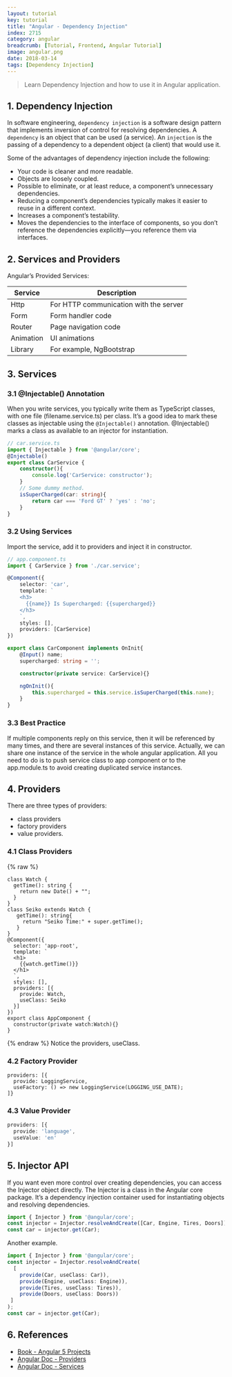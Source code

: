 ```yaml
---
layout: tutorial
key: tutorial
title: "Angular - Dependency Injection"
index: 2715
category: angular
breadcrumb: [Tutorial, Frontend, Angular Tutorial]
image: angular.png
date: 2018-03-14
tags: [Dependency Injection]
---
```


> Learn Dependency Injection and how to use it in Angular application.

## 1. Dependency Injection
In software engineering, `dependency injection` is a software design pattern that implements inversion of control for resolving dependencies. A `dependency` is an object that can be used (a service). An `injection` is the passing of a dependency to a dependent object (a client) that would use it.

Some of the advantages of dependency injection include the following:
* Your code is cleaner and more readable.
* Objects are loosely coupled.
* Possible to eliminate, or at least reduce, a component’s unnecessary dependencies.
* Reducing a component’s dependencies typically makes it easier to reuse in a different context.
* Increases a component’s testability.
* Moves the dependencies to the interface of components, so you don’t reference the dependencies explicitly—you reference them via interfaces.

## 2. Services and Providers
Angular’s Provided Services:

Service   | Description
----------|----------------------------------------
Http      | For HTTP communication with the server
Form      | Form handler code
Router    | Page navigation code
Animation | UI animations
Library   | For example, NgBootstrap

## 3. Services
### 3.1 @Injectable() Annotation
When you write services, you typically write them as TypeScript classes, with one file (filename.service.ts) per class. It’s a good idea to mark these classes as injectable using the `@Injectable()` annotation. @Injectable() marks a class as available to an injector for instantiation.

```typescript
// car.service.ts
import { Injectable } from '@angular/core';
@Injectable()
export class CarService {
    constructor(){
        console.log('CarService: constructor');
    }
    // Some dummy method.
    isSuperCharged(car: string){
        return car === 'Ford GT' ? 'yes' : 'no';
    }
}
```
### 3.2 Using Services
Import the service, add it to providers and inject it in constructor.
```typescript
// app.component.ts
import { CarService } from './car.service';

@Component({
    selector: 'car',
    template: `
    <h3>
      {{name}} Is Supercharged: {{supercharged}}
    </h3>
    `,
    styles: [],
    providers: [CarService]
})

export class CarComponent implements OnInit{
    @Input() name;
    supercharged: string = '';

    constructor(private service: CarService){}

    ngOnInit(){
        this.supercharged = this.service.isSuperCharged(this.name);
    }
}
```
### 3.3 Best Practice
If multiple components reply on this service, then it will be referenced by many times, and there are several instances of this service. Actually, we can share one instance of the service in the whole angular application. All you need to do is to push service class to app component or to the app.module.ts to avoid creating duplicated service instances.

## 4. Providers
There are three types of providers:
* class providers
* factory providers
* value providers.

### 4.1 Class Providers
{% raw %}
```raw
class Watch {
  getTime(): string {
    return new Date() + "";
  }
}
class Seiko extends Watch {
   getTime(): string{
     return "Seiko Time:" + super.getTime();
   }
}
@Component({
  selector: 'app-root',
  template: `
  <h1>
    {{watch.getTime()}}
  </h1>
  `,
  styles: [],
  providers: [{
    provide: Watch,
    useClass: Seiko
  }]
})
export class AppComponent {
  constructor(private watch:Watch){}
}
```
{% endraw %}
Notice the providers, useClass.
### 4.2 Factory Provider
```raw
providers: [{
  provide: LoggingService,
  useFactory: () => new LoggingService(LOGGING_USE_DATE);
]}
```

### 4.3 Value Provider
```typescript
providers: [{
  provide: 'language',
  useValue: 'en'
}]
```

## 5. Injector API
If you want even more control over creating dependencies, you can access the Injector object directly. The Injector is a class in the Angular core package. It’s a dependency injection container used for instantiating objects and resolving dependencies.
```typescript
import { Injector } from '@angular/core';
const injector = Injector.resolveAndCreate([Car, Engine, Tires, Doors]);
const car = injector.get(Car);
```
Another example.
```typescript
import { Injector } from '@angular/core';
const injector = Injector.resolveAndCreate(
  [
    provide(Car, useClass: Car)),
    provide(Engine, useClass: Engine)),
    provide(Tires, useClass: Tires)),
    provide(Doors, useClass: Doors))
 ]
);
const car = injector.get(Car);
```

## 6. References
* [Book - Angular 5 Projects](https://www.amazon.com/Angular-Projects-Learn-Single-Applications/dp/148423278X)
* [Angular Doc - Providers](https://angular.io/guide/providers)
* [Angular Doc - Services](https://angular.io/tutorial/toh-pt4)

